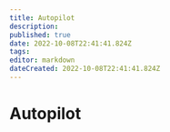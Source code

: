 ```yaml
---
title: Autopilot
description: 
published: true
date: 2022-10-08T22:41:41.824Z
tags: 
editor: markdown
dateCreated: 2022-10-08T22:41:41.824Z
---
```


# Autopilot
